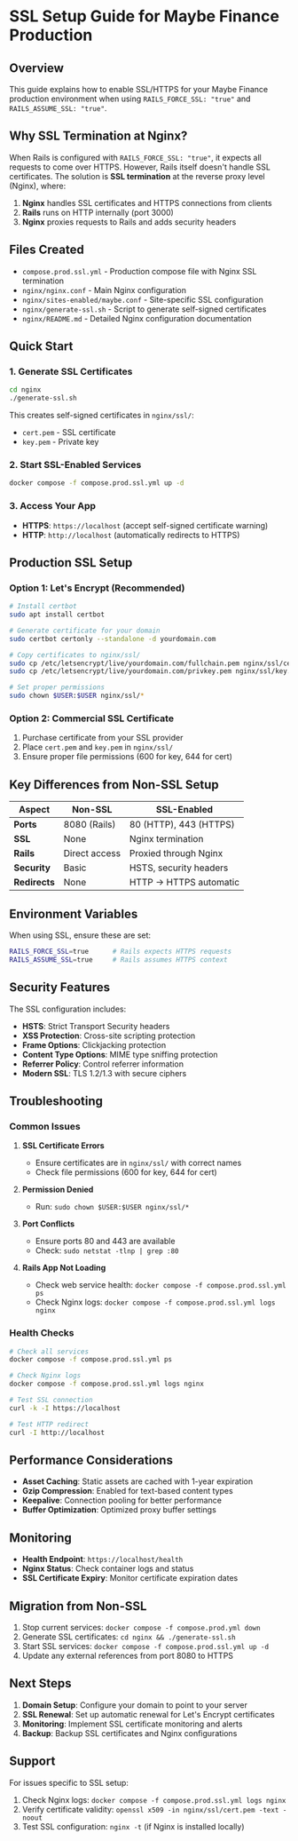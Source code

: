 # SSL Setup Guide for Maybe Finance Production

## Overview

This guide explains how to enable SSL/HTTPS for your Maybe Finance production environment when using `RAILS_FORCE_SSL: "true"` and `RAILS_ASSUME_SSL: "true"`.

## Why SSL Termination at Nginx?

When Rails is configured with `RAILS_FORCE_SSL: "true"`, it expects all requests to come over HTTPS. However, Rails itself doesn't handle SSL certificates. The solution is **SSL termination** at the reverse proxy level (Nginx), where:

1. **Nginx** handles SSL certificates and HTTPS connections from clients
2. **Rails** runs on HTTP internally (port 3000)
3. **Nginx** proxies requests to Rails and adds security headers

## Files Created

- `compose.prod.ssl.yml` - Production compose file with Nginx SSL termination
- `nginx/nginx.conf` - Main Nginx configuration
- `nginx/sites-enabled/maybe.conf` - Site-specific SSL configuration
- `nginx/generate-ssl.sh` - Script to generate self-signed certificates
- `nginx/README.md` - Detailed Nginx configuration documentation

## Quick Start

### 1. Generate SSL Certificates

```bash
cd nginx
./generate-ssl.sh
```

This creates self-signed certificates in `nginx/ssl/`:
- `cert.pem` - SSL certificate
- `key.pem` - Private key

### 2. Start SSL-Enabled Services

```bash
docker compose -f compose.prod.ssl.yml up -d
```

### 3. Access Your App

- **HTTPS**: `https://localhost` (accept self-signed certificate warning)
- **HTTP**: `http://localhost` (automatically redirects to HTTPS)

## Production SSL Setup

### Option 1: Let's Encrypt (Recommended)

```bash
# Install certbot
sudo apt install certbot

# Generate certificate for your domain
sudo certbot certonly --standalone -d yourdomain.com

# Copy certificates to nginx/ssl/
sudo cp /etc/letsencrypt/live/yourdomain.com/fullchain.pem nginx/ssl/cert.pem
sudo cp /etc/letsencrypt/live/yourdomain.com/privkey.pem nginx/ssl/key.pem

# Set proper permissions
sudo chown $USER:$USER nginx/ssl/*
```

### Option 2: Commercial SSL Certificate

1. Purchase certificate from your SSL provider
2. Place `cert.pem` and `key.pem` in `nginx/ssl/`
3. Ensure proper file permissions (600 for key, 644 for cert)

## Key Differences from Non-SSL Setup

| Aspect | Non-SSL | SSL-Enabled |
|--------|---------|-------------|
| **Ports** | 8080 (Rails) | 80 (HTTP), 443 (HTTPS) |
| **SSL** | None | Nginx termination |
| **Rails** | Direct access | Proxied through Nginx |
| **Security** | Basic | HSTS, security headers |
| **Redirects** | None | HTTP → HTTPS automatic |

## Environment Variables

When using SSL, ensure these are set:

```bash
RAILS_FORCE_SSL=true      # Rails expects HTTPS requests
RAILS_ASSUME_SSL=true     # Rails assumes HTTPS context
```

## Security Features

The SSL configuration includes:

- **HSTS**: Strict Transport Security headers
- **XSS Protection**: Cross-site scripting protection
- **Frame Options**: Clickjacking protection
- **Content Type Options**: MIME type sniffing protection
- **Referrer Policy**: Control referrer information
- **Modern SSL**: TLS 1.2/1.3 with secure ciphers

## Troubleshooting

### Common Issues

1. **SSL Certificate Errors**
   - Ensure certificates are in `nginx/ssl/` with correct names
   - Check file permissions (600 for key, 644 for cert)

2. **Permission Denied**
   - Run: `sudo chown $USER:$USER nginx/ssl/*`

3. **Port Conflicts**
   - Ensure ports 80 and 443 are available
   - Check: `sudo netstat -tlnp | grep :80`

4. **Rails App Not Loading**
   - Check web service health: `docker compose -f compose.prod.ssl.yml ps`
   - Check Nginx logs: `docker compose -f compose.prod.ssl.yml logs nginx`

### Health Checks

```bash
# Check all services
docker compose -f compose.prod.ssl.yml ps

# Check Nginx logs
docker compose -f compose.prod.ssl.yml logs nginx

# Test SSL connection
curl -k -I https://localhost

# Test HTTP redirect
curl -I http://localhost
```

## Performance Considerations

- **Asset Caching**: Static assets are cached with 1-year expiration
- **Gzip Compression**: Enabled for text-based content types
- **Keepalive**: Connection pooling for better performance
- **Buffer Optimization**: Optimized proxy buffer settings

## Monitoring

- **Health Endpoint**: `https://localhost/health`
- **Nginx Status**: Check container logs and status
- **SSL Certificate Expiry**: Monitor certificate expiration dates

## Migration from Non-SSL

1. Stop current services: `docker compose -f compose.prod.yml down`
2. Generate SSL certificates: `cd nginx && ./generate-ssl.sh`
3. Start SSL services: `docker compose -f compose.prod.ssl.yml up -d`
4. Update any external references from port 8080 to HTTPS

## Next Steps

1. **Domain Setup**: Configure your domain to point to your server
2. **SSL Renewal**: Set up automatic renewal for Let's Encrypt certificates
3. **Monitoring**: Implement SSL certificate monitoring and alerts
4. **Backup**: Backup SSL certificates and Nginx configurations

## Support

For issues specific to SSL setup:
1. Check Nginx logs: `docker compose -f compose.prod.ssl.yml logs nginx`
2. Verify certificate validity: `openssl x509 -in nginx/ssl/cert.pem -text -noout`
3. Test SSL configuration: `nginx -t` (if Nginx is installed locally) 